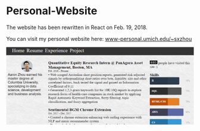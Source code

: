 # Personal-Website

The website has been rewritten in React on Feb. 19, 2018.

You can visit my personal website here: <a href="http://www-personal.umich.edu/~sxzhou">www-personal.umich.edu/~sxzhou</a>

![alt text](https://github.com/TickTack-z/Personal-Website/blob/master/show.jpg)
